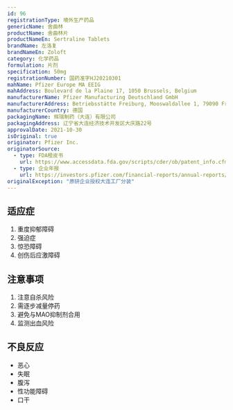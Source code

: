 ```yaml
---
id: 96
registrationType: 境外生产药品
genericName: 舍曲林
productName: 舍曲林片
productNameEn: Sertraline Tablets
brandName: 左洛复
brandNameEn: Zoloft
category: 化学药品
formulation: 片剂
specification: 50mg
registrationNumber: 国药准字HJ20210301
mahName: Pfizer Europe MA EEIG
mahAddress: Boulevard de la Plaine 17, 1050 Brussels, Belgium
manufacturerName: Pfizer Manufacturing Deutschland GmbH
manufacturerAddress: Betriebsstätte Freiburg, Mooswaldallee 1, 79090 Freiburg, Germany
manufacturerCountry: 德国
packagingName: 辉瑞制药（大连）有限公司
packagingAddress: 辽宁省大连经济技术开发区大庆路22号
approvalDate: 2021-10-30
isOriginal: true
originator: Pfizer Inc.
originatorSource:
  - type: FDA橙皮书
    url: https://www.accessdata.fda.gov/scripts/cder/ob/patent_info.cfm?Product_No=001&Appl_No=019839
  - type: 企业年报
    url: https://investors.pfizer.com/financial-reports/annual-reports/default.aspx
originalException: "原研企业授权大连工厂分装"
---
```


## 适应症

1. 重度抑郁障碍
2. 强迫症
3. 惊恐障碍
4. 创伤后应激障碍

## 注意事项

1. 注意自杀风险
2. 需逐步减量停药
3. 避免与MAO抑制剂合用
4. 监测出血风险

## 不良反应

- 恶心
- 失眠
- 腹泻
- 性功能障碍
- 口干 